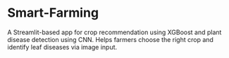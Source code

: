 # Smart-Farming
A Streamlit-based app for crop recommendation using XGBoost and plant disease detection using CNN. Helps farmers choose the right crop and identify leaf diseases via image input.

